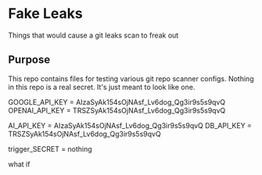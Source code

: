 # Fake Leaks
Things that would cause a git leaks scan to freak out

## Purpose

This repo contains files for testing various git repo scanner configs. Nothing in this repo is a real secret. It's just meant to look like one.

GOOGLE_API_KEY = AIzaSyAk154sOjNAsf_Lv6dog_Qg3ir9s5s9qvQ   OPENAI_API_KEY = TRSZSyAk154sOjNAsf_Lv6dog_Qg3ir9s5s9qvQ

AI_API_KEY = AIzaSyAk154sOjNAsf_Lv6dog_Qg3ir9s5s9qvQ   DB_API_KEY = TRSZSyAk154sOjNAsf_Lv6dog_Qg3ir9s5s9qvQ





trigger_SECRET = nothing





























what if 
